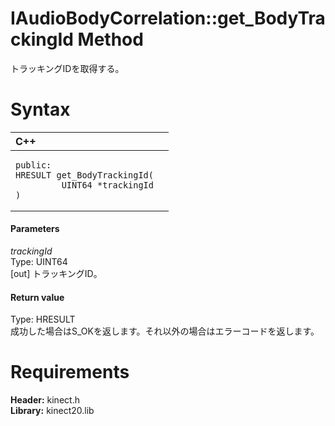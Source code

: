 IAudioBodyCorrelation::get\_BodyTrackingId Method  
=================================================  

トラッキングIDを取得する。 <span id="syntaxSection"></span>

Syntax  
======  

<table>
<colgroup>
<col width="100%" />
</colgroup>
<thead>
<tr class="header">
<th align="left">C++</th>
</tr>
</thead>
<tbody>
<tr class="odd">
<td align="left"><pre><code>public:  
HRESULT get_BodyTrackingId(  
         UINT64 *trackingId  
)</code></pre></td>
</tr>
</tbody>
</table>

<span id="ID4EG"></span>
#### Parameters  

*trackingId*    
Type: UINT64  
[out] トラッキングID。  

<span id="ID4EP"></span>
#### Return value  

Type: HRESULT  
成功した場合はS\_OKを返します。それ以外の場合はエラーコードを返します。  

<span id="requirements"></span>

Requirements  
============  

**Header:** kinect.h  
**Library:** kinect20.lib  



<!--Please do not edit the data in the comment block below.-->
<!--
TOCTitle : get_BodyTrackingId Method
RLTitle : IAudioBodyCorrelation::get_BodyTrackingId Method
KeywordK : get_BodyTrackingId method
KeywordK : IAudioBodyCorrelation::get_BodyTrackingId method
KeywordF : IAudioBodyCorrelation::get_BodyTrackingId
KeywordF : get_BodyTrackingId
KeywordF : Microsoft.Kinect.kinect.IAudioBodyCorrelation.get_BodyTrackingId(UINT64@)
KeywordA : M:Microsoft.Kinect.kinect.IAudioBodyCorrelation.get_BodyTrackingId(UINT64@)
AssetID : M:Microsoft.Kinect.kinect.IAudioBodyCorrelation.get_BodyTrackingId(UINT64@)
Locale : en-us
CommunityContent : 1
APIType : Managed
APILocation : 
APIName : Microsoft.Kinect.kinect.IAudioBodyCorrelation::get_BodyTrackingId
TargetOS : Windows
TopicType : kbSyntax
DevLang : C++
DocSet : K4Wv2
ProjType : K4Wv2Proj
Technology : Kinect for Windows
Product : Kinect for Windows SDK v2
productversion : 20
-->
